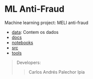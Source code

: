 # ML Anti-Fraud

Machine learning project: MELI anti-fraud

- [data](./data): Contem os dados
- [docs](./docs)
- [notebooks](./notebooks)
- [src](./src)
- [tools](./tools)
  
> Developers:
> > Carlos Andrés Palechor Ipia